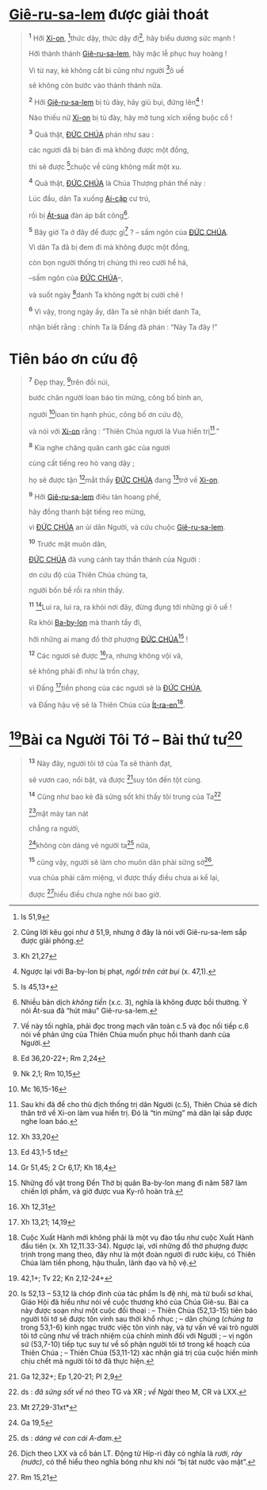 # [Giê-ru-sa-lem]() được giải thoát

> <sup><b>1</b></sup> Hỡi [Xi-on](), [^1@-fe5f6a98-3305-4355-a3a0-bb7709da1dce]thức dậy, thức dậy đi[^1-fe5f6a98-3305-4355-a3a0-bb7709da1dce], hãy biểu dương sức mạnh !
>
> Hỡi thành thánh [Giê-ru-sa-lem](), hãy mặc lễ phục huy hoàng !
>
> Vì từ nay, kẻ không cắt bì cũng như người [^2@-fe5f6a98-3305-4355-a3a0-bb7709da1dce]ô uế
>
> sẽ không còn bước vào thành thánh nữa.
>
> <sup><b>2</b></sup> Hỡi [Giê-ru-sa-lem]() bị tù đày, hãy giũ bụi, đứng lên[^2-fe5f6a98-3305-4355-a3a0-bb7709da1dce] !
>
> Nào thiếu nữ [Xi-on]() bị tù đày, hãy mở tung xích xiềng buộc cổ !
>
> <sup><b>3</b></sup> Quả thật, [ĐỨC CHÚA]() phán như sau :
>
> các ngươi đã bị bán đi mà không được một đồng,
>
> thì sẽ được [^3@-fe5f6a98-3305-4355-a3a0-bb7709da1dce]chuộc về cũng không mất một xu.
>
> <sup><b>4</b></sup> Quả thật, [ĐỨC CHÚA]() là Chúa Thượng phán thế này :
>
> Lúc đầu, dân Ta xuống [Ai-cập]() cư trú,
>
> rồi bị [Át-sua]() đàn áp bất công[^3-fe5f6a98-3305-4355-a3a0-bb7709da1dce].
>
> <sup><b>5</b></sup> Bây giờ Ta ở đây để được gì[^4-fe5f6a98-3305-4355-a3a0-bb7709da1dce] ? – sấm ngôn của [ĐỨC CHÚA]().
>
> Vì dân Ta đã bị đem đi mà không được một đồng,
>
> còn bọn người thống trị chúng thì reo cười hể hả,
>
> –sấm ngôn của [ĐỨC CHÚA]()–,
>
> và suốt ngày [^4@-fe5f6a98-3305-4355-a3a0-bb7709da1dce]danh Ta không ngớt bị cười chê !
>
> <sup><b>6</b></sup> Vì vậy, trong ngày ấy, dân Ta sẽ nhận biết danh Ta,
>
> nhận biết rằng : chính Ta là Đấng đã phán : “Này Ta đây !”

# Tiên báo ơn cứu độ

> <sup><b>7</b></sup> Đẹp thay, [^5@-fe5f6a98-3305-4355-a3a0-bb7709da1dce]trên đồi núi,
>
> bước chân người loan báo tin mừng, công bố bình an,
>
> người [^6@-fe5f6a98-3305-4355-a3a0-bb7709da1dce]loan tin hạnh phúc, công bố ơn cứu độ,
>
> và nói với [Xi-on]() rằng : “Thiên Chúa ngươi là Vua hiển trị[^5-fe5f6a98-3305-4355-a3a0-bb7709da1dce].”
>
> <sup><b>8</b></sup> Kìa nghe chăng quân canh gác của ngươi
>
> cùng cất tiếng reo hò vang dậy ;
>
> họ sẽ được tận [^7@-fe5f6a98-3305-4355-a3a0-bb7709da1dce]mắt thấy [ĐỨC CHÚA]() đang [^8@-fe5f6a98-3305-4355-a3a0-bb7709da1dce]trở về [Xi-on]().
>
> <sup><b>9</b></sup> Hỡi [Giê-ru-sa-lem]() điêu tàn hoang phế,
>
> hãy đồng thanh bật tiếng reo mừng,
>
> vì [ĐỨC CHÚA]() an ủi dân Người, và cứu chuộc [Giê-ru-sa-lem]().
>
> <sup><b>10</b></sup> Trước mặt muôn dân,
>
> [ĐỨC CHÚA]() đã vung cánh tay thần thánh của Người :
>
> ơn cứu độ của Thiên Chúa chúng ta,
>
> người bốn bể rồi ra nhìn thấy.
>
> <sup><b>11</b></sup> [^9@-fe5f6a98-3305-4355-a3a0-bb7709da1dce]Lui ra, lui ra, ra khỏi nơi đây, đừng đụng tới những gì ô uế !
>
> Ra khỏi [Ba-by-lon]() mà thanh tẩy đi,
>
> hỡi những ai mang đồ thờ phượng [ĐỨC CHÚA]()[^6-fe5f6a98-3305-4355-a3a0-bb7709da1dce] !
>
> <sup><b>12</b></sup> Các ngươi sẽ được [^10@-fe5f6a98-3305-4355-a3a0-bb7709da1dce]ra, nhưng không vội vã,
>
> sẽ không phải đi như là trốn chạy,
>
> vì Đấng [^11@-fe5f6a98-3305-4355-a3a0-bb7709da1dce]tiền phong của các ngươi sẽ là [ĐỨC CHÚA](),
>
> và Đấng hậu vệ sẽ là Thiên Chúa của [Ít-ra-en]()[^7-fe5f6a98-3305-4355-a3a0-bb7709da1dce].

# [^12@-fe5f6a98-3305-4355-a3a0-bb7709da1dce]Bài ca Người Tôi Tớ – Bài thứ tư[^8-fe5f6a98-3305-4355-a3a0-bb7709da1dce]

> <sup><b>13</b></sup> Này đây, người tôi tớ của Ta sẽ thành đạt,
>
> sẽ vươn cao, nổi bật, và được [^13@-fe5f6a98-3305-4355-a3a0-bb7709da1dce]suy tôn đến tột cùng.
>
> <sup><b>14</b></sup> Cũng như bao kẻ đã sửng sốt khi thấy tôi trung của Ta[^9-fe5f6a98-3305-4355-a3a0-bb7709da1dce]
>
> [^14@-fe5f6a98-3305-4355-a3a0-bb7709da1dce]mặt mày tan nát
>
> chẳng ra người,
>
> [^15@-fe5f6a98-3305-4355-a3a0-bb7709da1dce]không còn dáng vẻ người ta[^10-fe5f6a98-3305-4355-a3a0-bb7709da1dce] nữa,
>
> <sup><b>15</b></sup> cũng vậy, người sẽ làm cho muôn dân phải sững sờ[^11-fe5f6a98-3305-4355-a3a0-bb7709da1dce],
>
> vua chúa phải câm miệng, vì được thấy điều chưa ai kể lại,
>
> được [^16@-fe5f6a98-3305-4355-a3a0-bb7709da1dce]hiểu điều chưa nghe nói bao giờ.

[^1-fe5f6a98-3305-4355-a3a0-bb7709da1dce]: Cũng lời kêu gọi như ở 51,9, nhưng ở đây là nói với Giê-ru-sa-lem sắp được giải phóng.

[^2-fe5f6a98-3305-4355-a3a0-bb7709da1dce]: Ngược lại với Ba-by-lon bị phạt, _ngồi trên cát bụi_ (x. 47,1).

[^3-fe5f6a98-3305-4355-a3a0-bb7709da1dce]: Nhiều bản dịch _không tiền_ (x.c. 3), nghĩa là không được bồi thường. Ý nói Át-sua đã “hút máu” Giê-ru-sa-lem.

[^4-fe5f6a98-3305-4355-a3a0-bb7709da1dce]: Vế này tối nghĩa, phải đọc trong mạch văn toàn c.5 và đọc nối tiếp c.6 nói về phản ứng của Thiên Chúa muốn phục hồi thanh danh của Người.

[^5-fe5f6a98-3305-4355-a3a0-bb7709da1dce]: Sau khi đã để cho thù địch thống trị dân Người (c.5), Thiên Chúa sẽ đích thân trở về Xi-on làm vua hiển trị. Đó là “tin mừng” mà dân lại sắp được nghe loan báo.

[^6-fe5f6a98-3305-4355-a3a0-bb7709da1dce]: Những đồ vật trong Đền Thờ bị quân Ba-by-lon mang đi năm 587 làm chiến lợi phẩm, và giờ được vua Ky-rô hoàn trả.

[^7-fe5f6a98-3305-4355-a3a0-bb7709da1dce]: Cuộc Xuất Hành mới không phải là một vụ đào tẩu như cuộc Xuất Hành đầu tiên (x. Xh 12,11.33-34). Ngược lại, với những đồ thờ phượng được trịnh trọng mang theo, đây như là một đoàn người đi rước kiệu, có Thiên Chúa làm tiền phong, hậu thuẫn, lãnh đạo và hộ vệ.

[^8-fe5f6a98-3305-4355-a3a0-bb7709da1dce]: Is 52,13 – 53,12 là chóp đỉnh của tác phẩm Is đệ nhị, mà từ buổi sơ khai, Giáo Hội đã hiểu như nói về cuộc thương khó của Chúa Giê-su. Bài ca này được soạn như một cuộc đối thoại : – Thiên Chúa (52,13-15) tiên báo người tôi tớ sẽ được tôn vinh sau thời khổ nhục ; – dân chúng (_chúng ta_ trong 53,1-6) kinh ngạc trước việc tôn vinh này, và tự vấn về vai trò người tôi tớ cũng như về trách nhiệm của chính mình đối với Người ; – vị ngôn sứ (53,7-10) tiếp tục suy tư về số phận người tôi tớ trong kế hoạch của Thiên Chúa ; – Thiên Chúa (53,11-12) xác nhận giá trị của cuộc hiến mình chịu chết mà người tôi tớ đã thực hiện.

[^9-fe5f6a98-3305-4355-a3a0-bb7709da1dce]: ds : _đã sửng sốt về nó_ theo TG và XR ; _về Ngài_ theo M, CR và LXX.

[^10-fe5f6a98-3305-4355-a3a0-bb7709da1dce]: ds : _dáng vẻ con cái A-đam_.

[^11-fe5f6a98-3305-4355-a3a0-bb7709da1dce]: Dịch theo LXX và cổ bản LT. Động từ Híp-ri đây có nghĩa là _rưới, rảy (nước)_, có thể hiểu theo nghĩa bóng như khi nói “bị tát nước vào mặt”.

[^1@-fe5f6a98-3305-4355-a3a0-bb7709da1dce]: Is 51,9

[^2@-fe5f6a98-3305-4355-a3a0-bb7709da1dce]: Kh 21,27

[^3@-fe5f6a98-3305-4355-a3a0-bb7709da1dce]: Is 45,13+

[^4@-fe5f6a98-3305-4355-a3a0-bb7709da1dce]: Ed 36,20-22+; Rm 2,24

[^5@-fe5f6a98-3305-4355-a3a0-bb7709da1dce]: Nk 2,1; Rm 10,15

[^6@-fe5f6a98-3305-4355-a3a0-bb7709da1dce]: Mc 16,15-16

[^7@-fe5f6a98-3305-4355-a3a0-bb7709da1dce]: Xh 33,20

[^8@-fe5f6a98-3305-4355-a3a0-bb7709da1dce]: Ed 43,1-5 tđ

[^9@-fe5f6a98-3305-4355-a3a0-bb7709da1dce]: Gr 51,45; 2 Cr 6,17; Kh 18,4

[^10@-fe5f6a98-3305-4355-a3a0-bb7709da1dce]: Xh 12,31

[^11@-fe5f6a98-3305-4355-a3a0-bb7709da1dce]: Xh 13,21; 14,19

[^12@-fe5f6a98-3305-4355-a3a0-bb7709da1dce]: 42,1+; Tv 22; Kn 2,12-24+

[^13@-fe5f6a98-3305-4355-a3a0-bb7709da1dce]: Ga 12,32+; Ep 1,20-21; Pl 2,9

[^14@-fe5f6a98-3305-4355-a3a0-bb7709da1dce]: Mt 27,29-31xt\*

[^15@-fe5f6a98-3305-4355-a3a0-bb7709da1dce]: Ga 19,5

[^16@-fe5f6a98-3305-4355-a3a0-bb7709da1dce]: Rm 15,21
